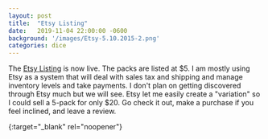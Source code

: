 ```yaml
---
layout: post
title:  "Etsy Listing"
date:   2019-11-04 22:00:00 -0600
background: '/images/Etsy-5.10.2015-2.png'
categories: dice
---
```


The [Etsy Listing][etsy] is now live. The packs are listed at $5. I am mostly using Etsy as a system that will deal with sales tax and shipping and manage inventory levels and take payments. I don't plan on getting discovered through Etsy much but we will see. Etsy let me easily create a "variation" so I could sell a 5-pack for only $20. Go check it out, make a purchase if you feel inclined, and leave a review. 

[etsy]: https://etsy.me/2WJz4aR
{:target="_blank" rel="noopener"}